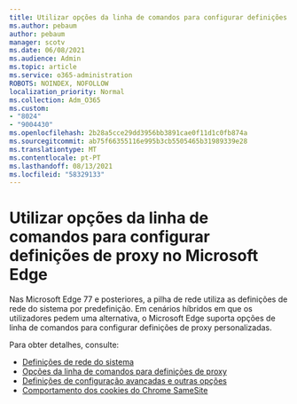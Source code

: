 ```yaml
---
title: Utilizar opções da linha de comandos para configurar definições de proxy no Microsoft Edge
ms.author: pebaum
author: pebaum
manager: scotv
ms.date: 06/08/2021
ms.audience: Admin
ms.topic: article
ms.service: o365-administration
ROBOTS: NOINDEX, NOFOLLOW
localization_priority: Normal
ms.collection: Adm_O365
ms.custom:
- "8024"
- "9004430"
ms.openlocfilehash: 2b28a5cce29dd3956bb3891cae0f11d1c0fb874a
ms.sourcegitcommit: ab75f66355116e995b3cb5505465b31989339e28
ms.translationtype: MT
ms.contentlocale: pt-PT
ms.lasthandoff: 08/13/2021
ms.locfileid: "58329133"
---
```

# <a name="use-command-line-options-to-configure-proxy-settings-in-microsoft-edge"></a>Utilizar opções da linha de comandos para configurar definições de proxy no Microsoft Edge

Nas Microsoft Edge 77 e posteriores, a pilha de rede utiliza as definições de rede do sistema por predefinição. Em cenários híbridos em que os utilizadores pedem uma alternativa, o Microsoft Edge suporta opções de linha de comandos para configurar definições de proxy personalizadas. 

Para obter detalhes, consulte:

- [Definições de rede do sistema](https://docs.microsoft.com/deployedge/edge-learnmore-cmdline-options-proxy-settings#system-network-settings)
- [Opções da linha de comandos para definições de proxy](https://docs.microsoft.com/deployedge/edge-learnmore-cmdline-options-proxy-settings#system-network-settings)
- [Definições de configuração avançadas e outras opções](https://go.microsoft.com/fwlink/?linkid=2134293)
- [Comportamento dos cookies do Chrome SameSite](https://docs.microsoft.com/office365/troubleshoot/miscellaneous/chrome-behavior-affects-applications)